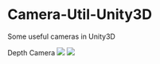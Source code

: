 # Camera-Util-Unity3D
Some useful cameras in Unity3D

Depth Camera
![](https://github.com/NianLi71/Camera-Util-Unity3D/blob/master/DepthCamera/depthImages/camera_image0.png)
![](DepthCamera/depthImages/camera_image0.png)
